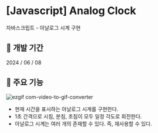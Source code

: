 # [Javascript] Analog Clock

자바스크립트 - 아날로그 시계 구현

## 📌 개발 기간

2024 / 06 / 08

## 📌 주요 기능

![ezgif com-video-to-gif-converter](https://github.com/SeungEunLeee/JavaScript-analog-clock/assets/73871536/63250f13-e219-4754-a073-1991b1ce88ed)

- 현재 시간을 표시하는 아날로그 시계를 구현한다.
- 1초 간격으로 시침, 분침, 초침이 모두 일정 각도로 회전한다.
- 아날로그 시계는 여러 개의 존재할 수 있다. 즉, 재사용할 수 있다.
